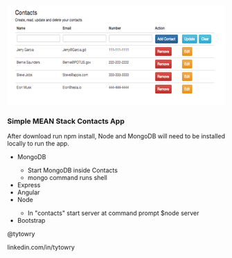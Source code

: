 <div class="container">
	<img src="images/contacts.png" alt="Smiley face" height="231" width="624">
	<h3>Simple MEAN Stack Contacts App</h3>
		<p>After download run npm install, Node and MongoDB will need to be installed locally to run the app. </p>
	<ul>
		<li>MongoDB</li>
			<ul>
				<li>Start MongoDB inside Contacts</li>
				<li>mongo command runs shell</li>
			</ul>
		<li>Express</li>
		<li>Angular</li>
		<li>Node</li>
			<ul>
				<li>In "contacts" start server at command prompt $node server</li>
			</ul>
		<li>Bootstrap</li>
	</ul>
	<p>@tytowry</p>
	<p>linkedin.com/in/tytowry
</div>